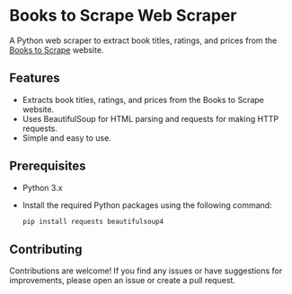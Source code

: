 # Books to Scrape Web Scraper

A Python web scraper to extract book titles, ratings, and prices from the [Books to Scrape](https://books.toscrape.com/) website.

## Features

- Extracts book titles, ratings, and prices from the Books to Scrape website.
- Uses BeautifulSoup for HTML parsing and requests for making HTTP requests.
- Simple and easy to use.

## Prerequisites

- Python 3.x
- Install the required Python packages using the following command:

   ```bash
   pip install requests beautifulsoup4
   
## Contributing
Contributions are welcome! If you find any issues or have suggestions for improvements, please open an issue or create a pull request.
